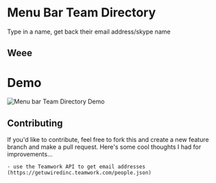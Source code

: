 # Menu Bar Team Directory

Type in a name, get back their email address/skype name

## Weee

# Demo

![Menu bar Team Directory Demo](https://dl.dropboxusercontent.com/s/u0ijszcgjemj3h0/AA07818F-10A5-46FC-9E4B-E83784F6C7DA-995-0000216437A3F808.gif?dl=0)

## Contributing

If you'd like to contribute, feel free to fork this and create a new feature branch and make a pull request. Here's some cool thoughts I had for improvements...

    - use the Teamwork API to get email addresses (https://getuwiredinc.teamwork.com/people.json)       
